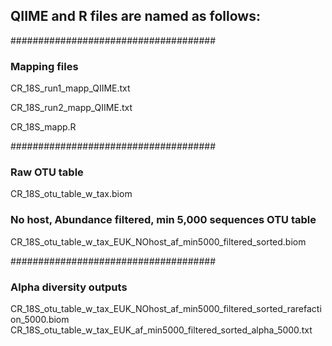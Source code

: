 ## QIIME and R files are named as follows:

#####################################

### Mapping files
CR_18S_run1_mapp_QIIME.txt

CR_18S_run2_mapp_QIIME.txt

CR_18S_mapp.R

#####################################

### Raw OTU table
CR_18S_otu_table_w_tax.biom

### No host, Abundance filtered, min 5,000 sequences OTU table
CR_18S_otu_table_w_tax_EUK_NOhost_af_min5000_filtered_sorted.biom

#####################################

### Alpha diversity outputs
CR_18S_otu_table_w_tax_EUK_NOhost_af_min5000_filtered_sorted_rarefaction_5000.biom
CR_18S_otu_table_w_tax_EUK_af_min5000_filtered_sorted_alpha_5000.txt
